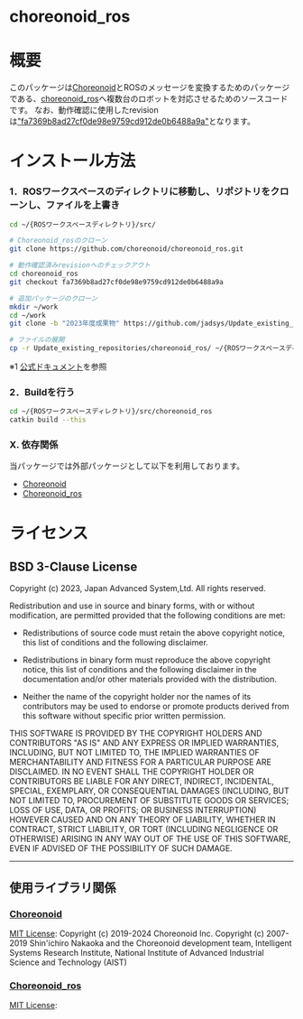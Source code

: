 choreonoid_ros
=======

概要
=======
このパッケージは[Choreonoid](https://github.com/choreonoid/choreonoid)とROSのメッセージを変換するためのパッケージである、[choreonoid_ros](https://github.com/choreonoid/choreonoid_ros)へ複数台のロボットを対応させるためのソースコードです。
なお、動作確認に使用したrevisionは["fa7369b8ad27cf0de98e9759cd912de0b6488a9a"](https://github.com/choreonoid/choreonoid_ros/commit/fa7369b8ad27cf0de98e9759cd912de0b6488a9a)となります。

インストール方法
=======
### 1．ROSワークスペースのディレクトリに移動し、リポジトリをクローンし、ファイルを上書き
```bash 
cd ~/{ROSワークスペースディレクトリ}/src/

# Choreonoid_rosのクローン
git clone https://github.com/choreonoid/choreonoid_ros.git

# 動作確認済みrevisionへのチェックアウト
cd choreonoid_ros
git checkout fa7369b8ad27cf0de98e9759cd912de0b6488a9a

# 追加パッケージのクローン
mkdir ~/work
cd ~/work
git clone -b "2023年度成果物" https://github.com/jadsys/Update_existing_repositories.git

# ファイルの展開
cp -r Update_existing_repositories/choreonoid_ros/ ~/{ROSワークスペースディレクトリ}/src/

```
※1 [公式ドキュメント](https://choreonoid.org/ja/manuals/latest/ros/build-choreonoid.html#id16)を参照

### 2．Buildを行う
```bash 
cd ~/{ROSワークスペースディレクトリ}/src/choreonoid_ros
catkin build --this
```
### X. 依存関係
当パッケージでは外部パッケージとして以下を利用しております。
- [Choreonoid](https://github.com/choreonoid/choreonoid.git)
- [Choreonoid_ros](https://github.com/choreonoid/choreonoid_ros.git)

ライセンス
=======
## BSD 3-Clause License

Copyright (c) 2023, Japan Advanced System,Ltd.
All rights reserved.

Redistribution and use in source and binary forms, with or without
modification, are permitted provided that the following conditions are met:

* Redistributions of source code must retain the above copyright notice, this
  list of conditions and the following disclaimer.

* Redistributions in binary form must reproduce the above copyright notice,
  this list of conditions and the following disclaimer in the documentation
  and/or other materials provided with the distribution.

* Neither the name of the copyright holder nor the names of its contributors 
   may be used to endorse or promote products derived from this software 
   without specific prior written permission.

THIS SOFTWARE IS PROVIDED BY THE COPYRIGHT HOLDERS AND CONTRIBUTORS "AS IS"
AND ANY EXPRESS OR IMPLIED WARRANTIES, INCLUDING, BUT NOT LIMITED TO, THE
IMPLIED WARRANTIES OF MERCHANTABILITY AND FITNESS FOR A PARTICULAR PURPOSE ARE
DISCLAIMED. IN NO EVENT SHALL THE COPYRIGHT HOLDER OR CONTRIBUTORS BE LIABLE
FOR ANY DIRECT, INDIRECT, INCIDENTAL, SPECIAL, EXEMPLARY, OR CONSEQUENTIAL
DAMAGES (INCLUDING, BUT NOT LIMITED TO, PROCUREMENT OF SUBSTITUTE GOODS OR
SERVICES; LOSS OF USE, DATA, OR PROFITS; OR BUSINESS INTERRUPTION) HOWEVER
CAUSED AND ON ANY THEORY OF LIABILITY, WHETHER IN CONTRACT, STRICT LIABILITY,
OR TORT (INCLUDING NEGLIGENCE OR OTHERWISE) ARISING IN ANY WAY OUT OF THE USE
OF THIS SOFTWARE, EVEN IF ADVISED OF THE POSSIBILITY OF SUCH DAMAGE.

* * *
## 使用ライブラリ関係
### [Choreonoid](https://github.com/choreonoid/choreonoid.git)
 [MIT License](https://opensource.org/licenses/MIT): 
 Copyright (c) 2019-2024 Choreonoid Inc.
 Copyright (c) 2007-2019
    Shin'ichiro Nakaoka and the Choreonoid development team,
    Intelligent Systems Research Institute,
    National Institute of Advanced Industrial Science and Technology (AIST)
### [Choreonoid_ros](https://github.com/choreonoid/choreonoid.git)
 [MIT License](https://opensource.org/licenses/MIT): 